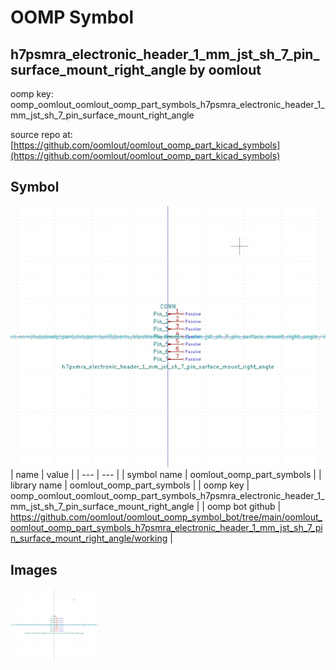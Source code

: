 # OOMP Symbol  
## h7psmra_electronic_header_1_mm_jst_sh_7_pin_surface_mount_right_angle  by oomlout  
  
oomp key: oomp_oomlout_oomlout_oomp_part_symbols_h7psmra_electronic_header_1_mm_jst_sh_7_pin_surface_mount_right_angle  
  
source repo at: [https://github.com/oomlout/oomlout_oomp_part_kicad_symbols](https://github.com/oomlout/oomlout_oomp_part_kicad_symbols)  
## Symbol  
  
[![working.png](working_600.png)](working.png)  
| name | value | 
| --- | --- | 
| symbol name | oomlout_oomp_part_symbols | 
| library name | oomlout_oomp_part_symbols | 
| oomp key | oomp_oomlout_oomlout_oomp_part_symbols_h7psmra_electronic_header_1_mm_jst_sh_7_pin_surface_mount_right_angle | 
| oomp bot github | https://github.com/oomlout/oomlout_oomp_symbol_bot/tree/main/oomlout_oomlout_oomp_part_symbols_h7psmra_electronic_header_1_mm_jst_sh_7_pin_surface_mount_right_angle/working | 
## Images  
  
[![working.png](working_140.png)](working.png)  
